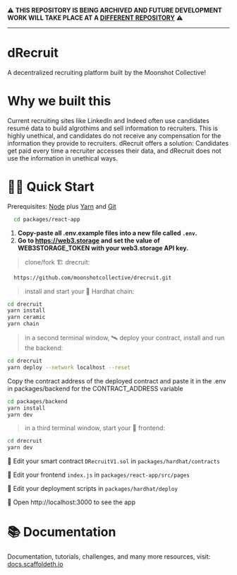 ⚠️ **THIS REPOSITORY IS BEING ARCHIVED AND FUTURE DEVELOPMENT WORK WILL TAKE PLACE AT A [DIFFERENT REPOSITORY](https://github.com/moonshotcollective/recruiter.party)** ⚠️

----

# dRecruit

A decentralized recruiting platform built by the Moonshot Collective!

# Why we built this

Current recruiting sites like LinkedIn and Indeed often use candidates resumé data to build algrothims and sell information to recruiters. This is highly unethical, and candidates do not receive any compensation for the information they provide to recruiters. dRecruit offers a solution: Candidates get paid every time a recruiter accesses their data, and dRecruit does not use the information in unethical ways.

# 🏄‍♂️ Quick Start

Prerequisites: [Node](https://nodejs.org/en/download/) plus [Yarn](https://classic.yarnpkg.com/en/docs/install/) and [Git](https://git-scm.com/downloads)

```bash
  cd packages/react-app
```

1. **Copy-paste all .env.example files into a new file called `.env`.**
2. **Go to https://web3.storage and set the value of WEB3STORAGE_TOKEN with your web3.storage API key.**

> clone/fork 🏗 drecruit:

```bash
  https://github.com/moonshotcollective/drecruit.git
```

> install and start your 👷‍ Hardhat chain:

```bash
cd drecruit
yarn install
yarn ceramic
yarn chain
```

> in a second terminal window, 🛰 deploy your contract, install and run the backend:

```bash
cd drecruit
yarn deploy --network localhost --reset
```

Copy the contract address of the deployed contract and paste it in the .env in packages/backend for the CONTRACT_ADDRESS variable

```bash
cd packages/backend
yarn install
yarn dev
```

> in a third terminal window, start your 📱 frontend:

```bash
cd drecruit
yarn dev
```

🔏 Edit your smart contract `DRecruitV1.sol` in `packages/hardhat/contracts`

📝 Edit your frontend `index.js` in `packages/react-app/src/pages`

💼 Edit your deployment scripts in `packages/hardhat/deploy`

📱 Open http://localhost:3000 to see the app

# 📚 Documentation

Documentation, tutorials, challenges, and many more resources, visit: [docs.scaffoldeth.io](https://docs.scaffoldeth.io)
